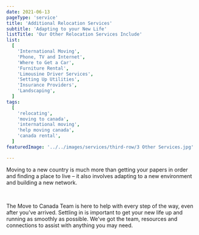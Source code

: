 ```yaml
---
date: 2021-06-13
pageType: 'service'
title: 'Additional Relocation Services'
subtitle: 'Adapting to your New Life'
listTitle: 'Our Other Relocation Services Include'
list:
  [
    'International Moving',
    'Phone, TV and Internet',
    'Where to Get a Car',
    'Furniture Rental',
    'Limousine Driver Services',
    'Setting Up Utilities',
    'Insurance Providers',
    'Landscaping',
  ]
tags:
  [
    'relocating',
    'moving to canada',
    'international moving',
    'help moving canada',
    'canada rental',
  ]
featuredImage: '../../images/services/third-row/3 Other Services.jpg'

---
```


Moving to a new country is much more than getting your papers in order and finding a place to live – it also involves adapting to a new environment and building a new network.

<br/>

The Move to Canada Team is here to help with every step of the way, even after you’ve arrived. Settling in is important to get your new life up and running as smoothly as possible. We’ve got the team, resources and connections to assist with anything you may need.

